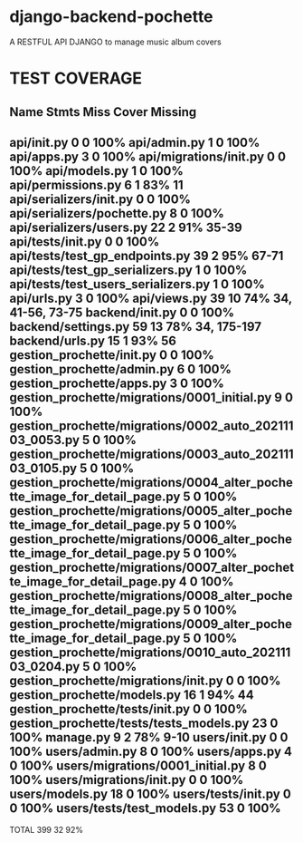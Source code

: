 # django-backend-pochette
A RESTFUL API DJANGO to manage music album covers 

# TEST COVERAGE
Name                                                                        Stmts   Miss  Cover   Missing
---------------------------------------------------------------------------------------------------------
api/__init__.py                                                                 0      0   100%
api/admin.py                                                                    1      0   100%
api/apps.py                                                                     3      0   100%
api/migrations/__init__.py                                                      0      0   100%
api/models.py                                                                   1      0   100%
api/permissions.py                                                              6      1    83%   11
api/serializers/__init__.py                                                     0      0   100%
api/serializers/pochette.py                                                     8      0   100%
api/serializers/users.py                                                       22      2    91%   35-39
api/tests/__init__.py                                                           0      0   100%
api/tests/test_gp_endpoints.py                                                 39      2    95%   67-71
api/tests/test_gp_serializers.py                                                1      0   100%
api/tests/test_users_serializers.py                                             1      0   100%
api/urls.py                                                                     3      0   100%
api/views.py                                                                   39     10    74%   34, 41-56, 73-75
backend/__init__.py                                                             0      0   100%
backend/settings.py                                                            59     13    78%   34, 175-197
backend/urls.py                                                                15      1    93%   56
gestion_prochette/__init__.py                                                   0      0   100%
gestion_prochette/admin.py                                                      6      0   100%
gestion_prochette/apps.py                                                       3      0   100%
gestion_prochette/migrations/0001_initial.py                                    9      0   100%
gestion_prochette/migrations/0002_auto_20211103_0053.py                         5      0   100%
gestion_prochette/migrations/0003_auto_20211103_0105.py                         5      0   100%
gestion_prochette/migrations/0004_alter_pochette_image_for_detail_page.py       5      0   100%
gestion_prochette/migrations/0005_alter_pochette_image_for_detail_page.py       5      0   100%
gestion_prochette/migrations/0006_alter_pochette_image_for_detail_page.py       5      0   100%
gestion_prochette/migrations/0007_alter_pochette_image_for_detail_page.py       4      0   100%
gestion_prochette/migrations/0008_alter_pochette_image_for_detail_page.py       5      0   100%
gestion_prochette/migrations/0009_alter_pochette_image_for_detail_page.py       5      0   100%
gestion_prochette/migrations/0010_auto_20211103_0204.py                         5      0   100%
gestion_prochette/migrations/__init__.py                                        0      0   100%
gestion_prochette/models.py                                                    16      1    94%   44
gestion_prochette/tests/__init__.py                                             0      0   100%
gestion_prochette/tests/tests_models.py                                        23      0   100%
manage.py                                                                       9      2    78%   9-10
users/__init__.py                                                               0      0   100%
users/admin.py                                                                  8      0   100%
users/apps.py                                                                   4      0   100%
users/migrations/0001_initial.py                                                8      0   100%
users/migrations/__init__.py                                                    0      0   100%
users/models.py                                                                18      0   100%
users/tests/__init__.py                                                         0      0   100%
users/tests/test_models.py                                                     53      0   100%
---------------------------------------------------------------------------------------------------------
TOTAL                                                                         399     32    92%

